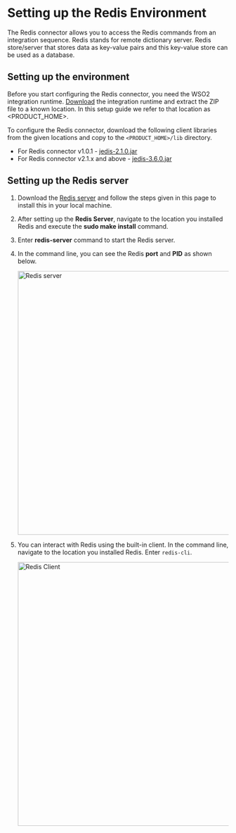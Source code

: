 # Setting up the Redis Environment 

The Redis connector allows you to access the Redis commands from an integration sequence. Redis stands for remote dictionary server. Redis store/server that stores data as key-value pairs and this key-value store can be used as a database.

## Setting up the environment

Before you start configuring the Redis connector, you need the WSO2 integration runtime. [Download](https://wso2.com/integration/micro-integrator/) the integration runtime and extract the ZIP file to a known location. In this setup guide we refer to that location as <PRODUCT_HOME>.

To configure the Redis connector, download the following client libraries from the given locations and copy to the `<PRODUCT_HOME>/lib` directory.

* For Redis connector v1.0.1 - [jedis-2.1.0.jar](https://mvnrepository.com/artifact/redis.clients/jedis/2.1.0)
* For Redis connector v2.1.x and above - [jedis-3.6.0.jar](https://mvnrepository.com/artifact/redis.clients/jedis/3.6.0)

## Setting up the Redis server 

1. Download the [Redis server](http://redis.io/download) and follow the steps given in this page to install this in your local machine.
2. After setting up the **Redis Server**, navigate to the location you installed Redis and execute the **sudo make install** command.
3. Enter **redis-server** command to start the Redis server.
3. In the command line, you can see the Redis **port** and **PID** as shown below.
    
   <img src="{{base_path}}/assets/img/integrate/connectors/redis-server.png" title="Redis server" width="600" alt="Redis server"/> 
 
4. You can interact with Redis using the built-in client. In the command line, navigate to the location you installed Redis. Enter `redis-cli`.

   <img src="{{base_path}}/assets/img/integrate/connectors/redis-client.png" title="Redis Client" width="600" alt="Redis Client"/> 
